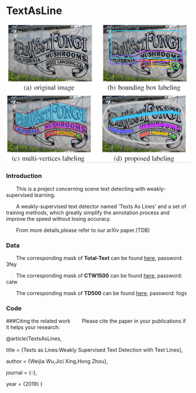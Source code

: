 # TextAsLine


![Alt text](https://github.com/weijiawu/TextAsLine/blob/master/1567769143(1).png)
### Introduction
&#160;&#160;&#160;&#160; &#160;&#160;This is a project concerning scene text detecting with  weakly-supervised learning.

&#160;&#160;&#160;&#160; &#160;&#160;A weakly-supervised text detector named 'Texts As Lines' and a set of training methods, which greatly simplify the annotation process and improve the speed without losing accuracy.

&#160;&#160;&#160;&#160; &#160;&#160;From more details,please refer to our arXiv paper.(TDB)


### Data

&#160;&#160;&#160;&#160; &#160;&#160;The corresponding mask of **Total-Text** can be found [here](https://pan.baidu.com/s/1IclzLz8eR1QasHGC4VNCqQ ),  password:   3fey 

&#160;&#160;&#160;&#160; &#160;&#160;The corresponding mask of **CTW1500** can be found [here](https://pan.baidu.com/s/1MTyTxFqtIwoXFSAnmuQ9Yw  ),  password:   calw 

&#160;&#160;&#160;&#160; &#160;&#160;The corresponding mask of **TD500** can be found [here](https://pan.baidu.com/s/1Tdd6CYILtXRP9LbuOdeWHA ),  password:   fogx 


### Code



###Citing the related work
&#160;&#160;&#160;&#160; &#160;&#160;Please cite the paper in your publications if it helps your research:

@article{TextsAsLines,
 
 title = {Texts as Lines:Weakly Supervised Text Detection with Text Lines},

 author = {Weijia Wu,Jici Xing,Hong Zhou},
 
 journal = {-},
 
 year = {2019}
}